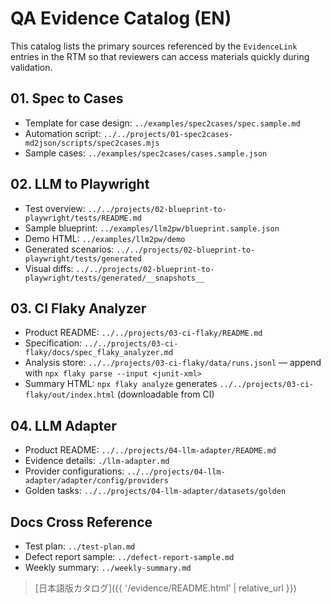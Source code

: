 # QA Evidence Catalog (EN)

This catalog lists the primary sources referenced by the `EvidenceLink` entries in the RTM so that reviewers can access materials quickly during validation.

## 01. Spec to Cases
- Template for case design: `../examples/spec2cases/spec.sample.md`
- Automation script: `../../projects/01-spec2cases-md2json/scripts/spec2cases.mjs`
- Sample cases: `../examples/spec2cases/cases.sample.json`

## 02. LLM to Playwright
- Test overview: `../../projects/02-blueprint-to-playwright/tests/README.md`
- Sample blueprint: `../examples/llm2pw/blueprint.sample.json`
- Demo HTML: `../examples/llm2pw/demo`
- Generated scenarios: `../../projects/02-blueprint-to-playwright/tests/generated`
- Visual diffs: `../../projects/02-blueprint-to-playwright/tests/generated/__snapshots__`

## 03. CI Flaky Analyzer
- Product README: `../../projects/03-ci-flaky/README.md`
- Specification: `../../projects/03-ci-flaky/docs/spec_flaky_analyzer.md`
- Analysis store: `../../projects/03-ci-flaky/data/runs.jsonl` — append with `npx flaky parse --input <junit-xml>`
- Summary HTML: `npx flaky analyze` generates `../../projects/03-ci-flaky/out/index.html` (downloadable from CI)

## 04. LLM Adapter
- Product README: `../../projects/04-llm-adapter/README.md`
- Evidence details: `./llm-adapter.md`
- Provider configurations: `../../projects/04-llm-adapter/adapter/config/providers`
- Golden tasks: `../../projects/04-llm-adapter/datasets/golden`

## Docs Cross Reference
- Test plan: `../test-plan.md`
- Defect report sample: `../defect-report-sample.md`
- Weekly summary: `../weekly-summary.md`

> [日本語版カタログ]({{ '/evidence/README.html' | relative_url }})

